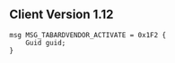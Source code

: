 ## Client Version 1.12

```rust,ignore
msg MSG_TABARDVENDOR_ACTIVATE = 0x1F2 {
    Guid guid;    
}

```
